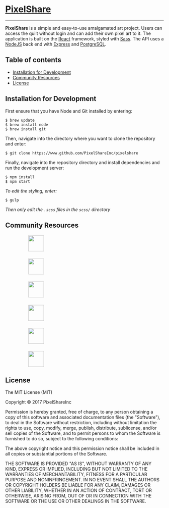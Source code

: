 # [PixelShare](https://github.com/PixelShareInc/pixelshare "PixelShare")

<!-- [![Build Status](https://travis-ci.org/derekkramer/portfolio-react.svg?branch=master)](https://travis-ci.org/derekkramer/portfolio-react)
[![GitHub release](https://img.shields.io/github/release/derekkramer/portfolio-react.svg)]()
[![Code Climate](https://codeclimate.com/github/derekkramer/portfolio-react/badges/gpa.svg)](https://codeclimate.com/github/derekkramer/portfolio-react)
[![Issue Count](https://codeclimate.com/github/derekkramer/portfolio-react/badges/issue_count.svg)](https://codeclimate.com/github/derekkramer/portfolio-react)
[![Dependencies Status](https://david-dm.org/derekkramer/portfolio-react.svg)](https://david-dm.org/derekkramer/portfolio-react)
[![FOSSA Status](https://app.fossa.io/api/projects/git%2Bgithub.com%2Fderekkramer%2Fportfolio-react.svg?type=shield)](https://app.fossa.io/projects/git%2Bgithub.com%2Fderekkramer%2Fportfolio-react?ref=badge_shield) -->

---

**PixelShare** is a simple and easy-to-use amalgamated art project. Users can access the quilt without login and can add their own pixel art to it. The application is built on the [React](https://reactjs.org/) framework, styled with [Sass](https://sass-lang.com). The API uses a [NodeJS](https://nodejs.org) back end with [Express](https://expressjs.com) and [PostgreSQL](https://postgresql.org).  

<!-- *Portfolio hosted at <http://derekkramer.co>*

![Screenshot](readme-src/portfolio-screenshot.png) -->

## Table of contents

- [Installation for Development](#Installation)
- [Community Resources](#Resources)
- [License](#License)

## <a name="Installation"><a>Installation for Development

First ensure that you have Node and Git installed by entering:

```
$ brew update
$ brew install node
$ brew install git
```

Then, navigate into the directory where you want to clone the repository and enter:

```
$ git clone https://www.github.com/PixelShareInc/pixelshare
```

Finally, navigate into the repository directory and install dependencies and run the development server:

```
$ npm install
$ npm start
```

*To edit the styling, enter:*

```
$ gulp
```

*Then only edit the `.scss` files in the `scss/` directory*

## <a name="Resources"><a>Community Resources


##### &emsp;&emsp;&emsp;&emsp;&emsp; [<img src="https://realpython.com/images/react.png" height="50" align="top">](https://reactjs.org)
##### &emsp;&emsp;&emsp;&emsp;&emsp; [<img src="http://sass-lang.com/assets/img/styleguide/color-1c4aab2b.png" height="50" align="top">](https://sass-lang.com)
##### &emsp;&emsp;&emsp;&emsp;&emsp; [<img src="https://jwt.io/assets/logo.svg" height="50" align="top">](https://www.jwt.io)
##### &emsp;&emsp;&emsp;&emsp;&emsp; [<img src="https://upload.wikimedia.org/wikipedia/commons/thumb/7/7e/Node.js_logo_2015.svg/591px-Node.js_logo_2015.svg.png" height="50" align="top">](https://nodejs.org)
##### &emsp;&emsp;&emsp;&emsp;&emsp; [<img src="http://www.amt.in/img/services/express.png" height="50" align="top">](https://expressjs.com)
##### &emsp;&emsp;&emsp;&emsp;&emsp; [<img src="https://www.virtual-dba.com/media/postgresql-database-services-remote-dba.png" height="50" align="top">](https://postgresql.org)

## <a name="License"><a>License

The MIT License (MIT)

Copyright &copy; 2017 PixelShareInc

Permission is hereby granted, free of charge, to any person obtaining a copy of this software and associated documentation files (the "Software"), to deal in the Software without restriction, including without limitation the rights to use, copy, modify, merge, publish, distribute, sublicense, and/or sell copies of the Software, and to permit persons to whom the Software is furnished to do so, subject to the following conditions:

The above copyright notice and this permission notice shall be included in all copies or substantial portions of the Software.

THE SOFTWARE IS PROVIDED "AS IS", WITHOUT WARRANTY OF ANY KIND, EXPRESS OR IMPLIED, INCLUDING BUT NOT LIMITED TO THE WARRANTIES OF MERCHANTABILITY, FITNESS FOR A PARTICULAR PURPOSE AND NONINFRINGEMENT. IN NO EVENT SHALL THE AUTHORS OR COPYRIGHT HOLDERS BE LIABLE FOR ANY CLAIM, DAMAGES OR OTHER LIABILITY, WHETHER IN AN ACTION OF CONTRACT, TORT OR OTHERWISE, ARISING FROM, OUT OF OR IN CONNECTION WITH THE SOFTWARE OR THE USE OR OTHER DEALINGS IN THE SOFTWARE.
